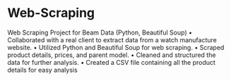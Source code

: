 # Web-Scraping
 Web Scraping Project for Beam Data (Python, Beautiful Soup)
 •
 Collaborated with a real client to extract data from a watch manufacture website.
 •
 Utilized Python and Beautiful Soup for web scraping.
 •
 Scraped product details, prices, and parent model.
 •
 Cleaned and structured the data for further analysis.
 •
 Created a CSV file containing all the product details for easy analysis
